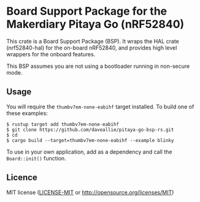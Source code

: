 # Board Support Package for the Makerdiary Pitaya Go (nRF52840)

This crate is a Board Support Package (BSP). It wraps the HAL crate (nrf52840-hal) for the on-board nRF52840, and provides high level wrappers for the
onboard features.

This BSP assumes you are not using a bootloader running in non-secure mode.

## Usage

You will require the `thumbv7em-none-eabihf` target installed. To build one of these examples:

```console
$ rustup target add thumbv7em-none-eabihf
$ git clone https://github.com/daveallie/pitaya-go-bsp-rs.git
$ cd 
$ cargo build --target=thumbv7em-none-eabihf --example blinky
```

To use in your own application, add as a dependency and call the
`Board::init()` function.

## Licence

MIT license ([LICENSE-MIT](LICENSE-MIT) or http://opensource.org/licenses/MIT)
